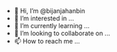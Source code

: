 - 👋 Hi, I’m @bijanjahanbin
- 👀 I’m interested in ...
- 🌱 I’m currently learning ...
- 💞️ I’m looking to collaborate on ...
- 📫 How to reach me ...

<!---
bijanjahanbin/bijanjahanbin is a ✨ special ✨ repository because its `README.md` (this file) appears on your GitHub profile.
You can click the Preview link to take a look at your changes.
--->
